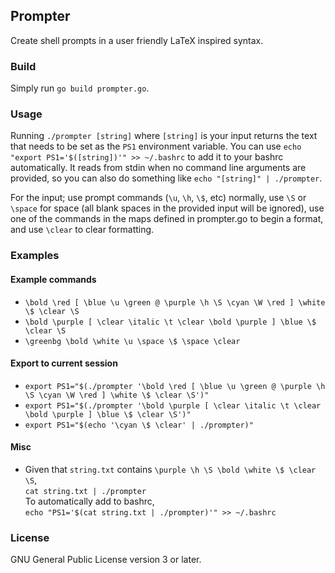 ## Prompter
Create shell prompts in a user friendly LaTeX inspired syntax.

### Build
Simply run `go build prompter.go`.

### Usage
Running `./prompter [string]` where `[string]` is your input returns the text that needs to be set as the `PS1` environment variable. You can use `echo "export PS1='$([string])'" >> ~/.bashrc` to add it to your bashrc automatically. It reads from stdin when no command line arguments are provided, so you can also do something like `echo "[string]" | ./prompter`.

For the input; use prompt commands (`\u`, `\h`, `\$`, etc) normally, use `\S` or `\space` for space (all blank spaces in the provided input will be ignored), use one of the commands in the maps defined in prompter.go to begin a format, and use `\clear` to clear formatting.

### Examples
#### Example commands
* `\bold \red [ \blue \u \green @ \purple \h \S \cyan \W \red ] \white \$ \clear \S`
* `\bold \purple [ \clear \italic \t \clear \bold \purple ] \blue \$ \clear \S`
* `\greenbg \bold \white \u \space \$ \space \clear`
#### Export to current session
* `export PS1="$(./prompter '\bold \red [ \blue \u \green @ \purple \h \S \cyan \W \red ] \white \$ \clear \S')"`
* `export PS1="$(./prompter '\bold \purple [ \clear \italic \t \clear \bold \purple ] \blue \$ \clear \S')"`
* `export PS1="$(echo '\cyan \$ \clear' | ./prompter)"`
#### Misc
* Given that `string.txt` contains `\purple \h \S \bold \white \$ \clear \S`,  
  `cat string.txt | ./prompter`  
  To automatically add to bashrc,  
  `echo "PS1='$(cat string.txt | ./prompter)'" >> ~/.bashrc`

### License
GNU General Public License version 3 or later.